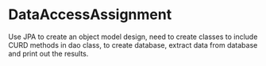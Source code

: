 # DataAccessAssignment

Use JPA to create an object model design, need to create classes to
include CURD methods in dao class, to create database, extract data
from database and print out the results.
